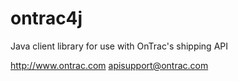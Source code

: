 ontrac4j
========

Java client library for use with OnTrac's shipping API

http://www.ontrac.com
apisupport@ontrac.com
